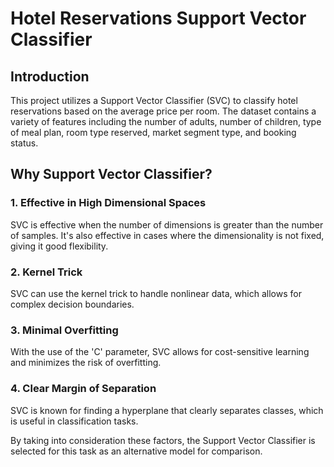 # Hotel Reservations Support Vector Classifier

## Introduction
This project utilizes a Support Vector Classifier (SVC) to classify hotel reservations based on the average price per room. The dataset contains a variety of features including the number of adults, number of children, type of meal plan, room type reserved, market segment type, and booking status.

## Why Support Vector Classifier?

### 1. Effective in High Dimensional Spaces
SVC is effective when the number of dimensions is greater than the number of samples. It's also effective in cases where the dimensionality is not fixed, giving it good flexibility.

### 2. Kernel Trick
SVC can use the kernel trick to handle nonlinear data, which allows for complex decision boundaries.

### 3. Minimal Overfitting
With the use of the 'C' parameter, SVC allows for cost-sensitive learning and minimizes the risk of overfitting.

### 4. Clear Margin of Separation
SVC is known for finding a hyperplane that clearly separates classes, which is useful in classification tasks.

By taking into consideration these factors, the Support Vector Classifier is selected for this task as an alternative model for comparison.
